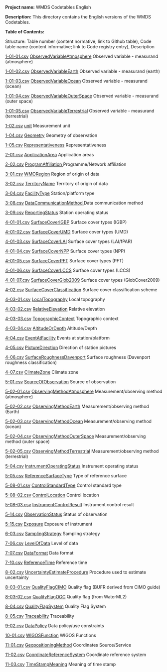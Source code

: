 **Project name:** WMDS Codetables English

**Description:** This directory contains the English versions of the WMDS Codetables. 

**Table of Contents:**

Structure: Table number (content normative; link to Github table), Code table name (content informative; link to Code registry entry), Description

[1-01-01.csv](https://github.com/wmo-im/wmds/blob/Development/tables_en/1-01-01.csv) [ObservedVariableAtmosphere](http://codes.wmo.int/wmdr/ObservedVariableAtmosphere) Observed variable - measurand (atmosphere) 

[1-01-02.csv](https://github.com/wmo-im/wmds/blob/Development/tables_en/1-01-02.csv) [ObservedVariableEarth](http://codes.wmo.int/wmdr/ObservedVariableEarth) Observed variable - measurand (earth)

[1-01-03.csv](https://github.com/wmo-im/wmds/blob/Development/tables_en/1-01-03.csv) [ObservedVariableOcean](http://codes.wmo.int/wmdr/ObservedVariableOcean) Observed variable - measurand (ocean) 

[1-01-04.csv](https://github.com/wmo-im/wmds/blob/Development/tables_en/1-01-04.csv) [ObservedVariableOuterSpace](http://codes.wmo.int/wmdr/ObservedVariableOuterSpace) Observed variable - measurand (outer space) 

[1-01-05.csv](https://github.com/wmo-im/wmds/blob/Development/tables_en/1-01-05.csv) [ObservedVariableTerrestrial](http://codes.wmo.int/wmdr/ObservedVariableTerrestrial) Observed variable - measurand (terrestrial)

[1-02.csv](https://github.com/wmo-im/wmds/blob/Development/tables_en/1-02.csv) [unit](http://codes.wmo.int/wmdr/unit) Measurement unit 

[1-04.csv](https://github.com/wmo-im/wmds/blob/Development/tables_en/1-04.csv) [Geometry](http://codes.wmo.int/wmdr/Geometry) Geometry of observation

[1-05.csv](https://github.com/wmo-im/wmds/blob/Development/tables_en/1-05.csv) [Representativeness](http://codes.wmo.int/wmdr/Representativeness) Representativeness

[2-01.csv](https://github.com/wmo-im/wmds/blob/Development/tables_en/2-01.csv) [ApplicationArea](http://codes.wmo.int/wmdr/ApplicationArea) Application areas 

[2-02.csv](https://github.com/wmo-im/wmds/blob/Development/tables_en/2-02.csv) [ProgramAffiliation ](http://codes.wmo.int/wmdr/ProgramAffiliation) Programme/Network affiliation 

[3-01.csv](https://github.com/wmo-im/wmds/blob/Development/tables_en/3-01.csv) [WMORegion](http://codes.wmo.int/wmdr/WMORegion) Region of origin of data 

[3-02.csv](https://github.com/wmo-im/wmds/blob/Development/tables_en/3-02.csv) [TerritoryName](http://codes.wmo.int/wmdr/TerritoryName) Territory of origin of data

[3-04.csv](https://github.com/wmo-im/wmds/blob/Development/tables_en/3-04.csv) [FacilityType](http://codes.wmo.int/wmdr/FacilityType) Station/platform type 

[3-08.csv](https://github.com/wmo-im/wmds/blob/Development/tables_en/3-08.csv) [DataCommunicationMethod ](http://codes.wmo.int/wmdr/DataCommunicationMethod) Data communication method 

[3-09.csv](https://github.com/wmo-im/wmds/blob/Development/tables_en/3-09.csv) [ReportingStatus](http://codes.wmo.int/wmdr/ReportingStatus) Station operating status

[4-01-01.csv](https://github.com/wmo-im/wmds/blob/Development/tables_en/4-01-01.csv) [SurfaceCoverIGBP](http://codes.wmo.int/wmdr/SurfaceCoverIGBP) Surface cover types (IGBP)

[4-01-02.csv](https://github.com/wmo-im/wmds/blob/Development/tables_en/4-01-02.csv) [SurfaceCoverUMD](http://codes.wmo.int/wmdr/SurfaceCoverUMD) Surface cover types (UMD)

[4-01-03.csv](https://github.com/wmo-im/wmds/blob/Development/tables_en/4-01-03.csv) [SurfaceCoverLAI](http://codes.wmo.int/wmdr/SurfaceCoverLAI) Surface cover types (LAI/fPAR)

[4-01-04.csv](https://github.com/wmo-im/wmds/blob/Development/tables_en/4-01-04.csv) [SurfaceCoverNPP](http://codes.wmo.int/wmdr/SurfaceCoverNPP) Surface cover types (NPP)

[4-01-05.csv](https://github.com/wmo-im/wmds/blob/Development/tables_en/4-01-05.csv) [SurfaceCoverPFT](http://codes.wmo.int/wmdr/SurfaceCoverPFT) Surface cover types (PFT)

[4-01-06.csv](https://github.com/wmo-im/wmds/blob/Development/tables_en/4-01-06.csv) [SurfaceCoverLCCS](http://codes.wmo.int/wmdr/SurfaceCoverLCCS) Surface cover types (LCCS)

[4-01-07.csv](https://github.com/wmo-im/wmds/blob/Development/tables_en/4-01-07.csv) [SurfaceCoverGlob2009](http://codes.wmo.int/wmdr/SurfaceCoverGlob2009) Surface cover types (GlobCover2009)

[4-02.csv](https://github.com/wmo-im/wmds/blob/Development/tables_en/4-02.csv) [SurfaceCoverClassification](http://codes.wmo.int/wmdr/SurfaceCoverClassification) Surface cover classification scheme

[4-03-01.csv](https://github.com/wmo-im/wmds/blob/Development/tables_en/4-03-01.csv) [LocalTopography](http://codes.wmo.int/wmdr/LocalTopography) Local topography 

[4-03-02.csv](https://github.com/wmo-im/wmds/blob/Development/tables_en/4-03-02.csv) [RelativeElevation](http://codes.wmo.int/wmdr/RelativeElevation) Relative elevation

[4-03-03.csv](https://github.com/wmo-im/wmds/blob/Development/tables_en/4-03-03.csv) [TopographicContext](http://codes.wmo.int/wmdr/TopographicContext) Topographic context 

[4-03-04.csv](https://github.com/wmo-im/wmds/blob/Development/tables_en/4-03-04.csv) [AltitudeOrDepth](http://codes.wmo.int/wmdr/AltitudeOrDepth) Altitude/Depth

[4-04.csv](https://github.com/wmo-im/wmds/blob/Development/tables_en/4-04.csv) [EventAtFacility](http://codes.wmo.int/wmdr/EventAtFacility) Events at station/platform

[4-05.csv](https://github.com/wmo-im/wmds/blob/Development/tables_en/4-05.csv) [PictureDirection](http://codes.wmo.int/wmdr/PictureDirection) Direction of station pictures

[4-06.csv](https://github.com/wmo-im/wmds/blob/Development/tables_en/4-06.csv) [SurfaceRoughnessDavenport](http://codes.wmo.int/wmdr/SurfaceRoughnessDavenport) Surface roughness (Davenport roughness classification)

[4-07.csv](https://github.com/wmo-im/wmds/blob/Development/tables_en/4-07.csv) [ClimateZone](http://codes.wmo.int/wmdr/ClimateZone) Climate zone

[5-01.csv](https://github.com/wmo-im/wmds/blob/Development/tables_en/5-01.csv) [SourceOfObservation](http://codes.wmo.int/wmdr/SourceOfObservation) Source of observation

[5-02-01.csv](https://github.com/wmo-im/wmds/blob/Development/tables_en/5-02-01.csv) [ObservingMethodAtmosphere](http://codes.wmo.int/wmdr/ObservingMethodAtmosphere) Measurement/observing method (atmosphere)

[5-02-02.csv]() [ObservingMethodEarth]() Measurement/observing method (Earth)

[5-02-03.csv]() [ObservingMethodOcean]() Measurement/observing method (ocean)

[5-02-04.csv]() [ObservingMethodOuterSpace]() Measurement/observing method (outer space)

[5-02-05.csv](https://github.com/wmo-im/wmds/blob/Development/tables_en/5-02-05.csv) [ObservingMethodTerrestrial](http://codes.wmo.int/wmdr/ObservingMethodTerrestrial) Measurement/observing method (terrestrial)

[5-04.csv](https://github.com/wmo-im/wmds/blob/Development/tables_en/5-04.csv) [InstrumentOperatingStatus](http://codes.wmo.int/wmdr/InstrumentOperatingStatus) Instrument operating status

[5-05.csv](https://github.com/wmo-im/wmds/blob/Development/tables_en/5-05.csv) [ReferenceSurfaceType](http://codes.wmo.int/wmdr/ReferenceSurfaceType) Type of reference surface 

[5-08-01.csv](https://github.com/wmo-im/wmds/blob/Development/tables_en/5-08-01.csv) [ControlStandardType](http://codes.wmo.int/wmdr/ControlStandardType) Control standard type

[5-08-02.csv](https://github.com/wmo-im/wmds/blob/Development/tables_en/5-08-02.csv) [ControlLocation](http://codes.wmo.int/wmdr/ControlLocation) Control location

[5-08-03.csv](https://github.com/wmo-im/wmds/blob/Development/tables_en/5-08-03.csv) [InstrumentControlResult](http://codes.wmo.int/wmdr/InstrumentControlResult) Instrument control result

[5-14.csv](https://github.com/wmo-im/wmds/blob/Development/tables_en/5-14.csv) [ObservationStatus](http://codes.wmo.int/wmdr/InstrumentControlResult) Status of observation

[5-15.csv](https://github.com/wmo-im/wmds/blob/Development/tables_en/5-15.csv) [Exposure](http://codes.wmo.int/wmdr/Exposure) Exposure of instrument

[6-03.csv](https://github.com/wmo-im/wmds/blob/Development/tables_en/6-03.csv) [SamplingStrategy](http://codes.wmo.int/wmdr/SamplingStrategy) Sampling strategy

[7-06.csv](https://github.com/wmo-im/wmds/blob/Development/tables_en/7-06.csv) [LevelOfData](http://codes.wmo.int/wmdr/LevelOfData) Level of data

[7-07.csv](https://github.com/wmo-im/wmds/blob/Development/tables_en/7-07.csv) [DataFormat](http://codes.wmo.int/wmdr/DataFormat) Data format

[7-10.csv](https://github.com/wmo-im/wmds/blob/Development/tables_en/7-10.csv) [ReferenceTime](http://codes.wmo.int/wmdr/ReferenceTime) Reference time 

[8-02.csv](https://github.com/wmo-im/wmds/blob/Development/tables_en/8-02.csv) [UncertaintyEstimateProcedure](http://codes.wmo.int/wmdr/UncertaintyEstimateProcedure) Procedure used to estimate uncertainty

[8-03-01.csv](https://github.com/wmo-im/wmds/blob/Development/tables_en/8-03-01.csv) [QualityFlagCIMO](http://codes.wmo.int/wmdr/QualityFlagCIMO) Quality flag (BUFR derived from CIMO guide)

[8-03-02.csv](https://github.com/wmo-im/wmds/blob/Development/tables_en/8-03-02.csv) [QualityFlagOGC](http://codes.wmo.int/wmdr/QualityFlagOGC) Quality flag (from WaterML2)

[8-04.csv](https://github.com/wmo-im/wmds/blob/Development/tables_en/8-04.csv) [QualityFlagSystem](http://codes.wmo.int/wmdr/QualityFlagSystem) Quality Flag System 

[8-05.csv](https://github.com/wmo-im/wmds/blob/Development/tables_en/8-05.csv) [Traceability](http://codes.wmo.int/wmdr/Traceability) Traceability

[9-02.csv](https://github.com/wmo-im/wmds/blob/Development/tables_en/9-02.csv) [DataPolicy](http://codes.wmo.int/wmdr/DataPolicy) Data policy/use constraints 

[10-01.csv](https://github.com/wmo-im/wmds/blob/Development/tables_en/10-01.csv) [WIGOSFunction](http://codes.wmo.int/wmdr/WIGOSFunction) WIGOS Functions

[11-01.csv](https://github.com/wmo-im/wmds/blob/Development/tables_en/11-01.csv) [GeopositioningMethod](http://codes.wmo.int/wmdr/GeopositioningMethod) Coordinates Source/Service

[11-02.csv](https://github.com/wmo-im/wmds/blob/Development/tables_en/11-02.csv) [CoordinateReferenceSystem](http://codes.wmo.int/wmdr/CoordinateReferenceSystem) Coordinate reference system

[11-03.csv](https://github.com/wmo-im/wmds/blob/Development/tables_en/11-03.csv) [TimeStampMeaning](http://codes.wmo.int/wmdr/TimeStampMeaning) Meaning of time stamp

